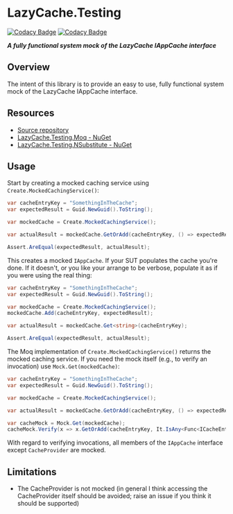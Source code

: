 # LazyCache.Testing

[![Codacy Badge](https://api.codacy.com/project/badge/Grade/0a917d1ef2b04dfea0e8a99b941dd42b)](https://www.codacy.com/manual/rgvlee/LazyCache.Testing?utm_source=github.com&amp;utm_medium=referral&amp;utm_content=rgvlee/LazyCache.Testing&amp;utm_campaign=Badge_Grade) [![Codacy Badge](https://api.codacy.com/project/badge/Coverage/0a917d1ef2b04dfea0e8a99b941dd42b)](https://www.codacy.com/manual/rgvlee/LazyCache.Testing?utm_source=github.com&utm_medium=referral&utm_content=rgvlee/LazyCache.Testing&utm_campaign=Badge_Coverage)

__*A fully functional system mock of the LazyCache IAppCache interface*__

## Overview

The intent of this library is to provide an easy to use, fully functional system mock of the LazyCache IAppCache interface.

## Resources

-   [Source repository](https://github.com/rgvlee/LazyCache.Testing/)
-   [LazyCache.Testing.Moq - NuGet](https://www.nuget.org/packages/LazyCache.Testing.Moq/)
-   [LazyCache.Testing.NSubstitute - NuGet](https://www.nuget.org/packages/LazyCache.Testing.NSubstitute/)

## Usage

Start by creating a mocked caching service using `Create.MockedCachingService()`:

```c#
var cacheEntryKey = "SomethingInTheCache";
var expectedResult = Guid.NewGuid().ToString();

var mockedCache = Create.MockedCachingService();

var actualResult = mockedCache.GetOrAdd(cacheEntryKey, () => expectedResult, DateTimeOffset.Now.AddMinutes(30));

Assert.AreEqual(expectedResult, actualResult);
```

This creates a mocked `IAppCache`. If your SUT populates the cache you're done. If it doesn't, or you like your arrange to be verbose, populate it as if you were using the real thing:

```c#
var cacheEntryKey = "SomethingInTheCache";
var expectedResult = Guid.NewGuid().ToString();

var mockedCache = Create.MockedCachingService();
mockedCache.Add(cacheEntryKey, expectedResult);

var actualResult = mockedCache.Get<string>(cacheEntryKey);

Assert.AreEqual(expectedResult, actualResult);
```

The Moq implementation of `Create.MockedCachingService()` returns the mocked caching service. If you need the mock itself (e.g., to verify an invocation) use `Mock.Get(mockedCache)`:

```c#
var cacheEntryKey = "SomethingInTheCache";
var expectedResult = Guid.NewGuid().ToString();

var mockedCache = Create.MockedCachingService();

var actualResult = mockedCache.GetOrAdd(cacheEntryKey, () => expectedResult, DateTimeOffset.Now.AddMinutes(30));

var cacheMock = Mock.Get(mockedCache);
cacheMock.Verify(x => x.GetOrAdd(cacheEntryKey, It.IsAny<Func<ICacheEntry, string>>()), Times.Once);
```

With regard to verifying invocations, all members of the `IAppCache` interface except `CacheProvider` are mocked.

## Limitations

-   The CacheProvider is not mocked (in general I think accessing the CacheProvider itself should be avoided; raise an issue if you think it should be supported)
